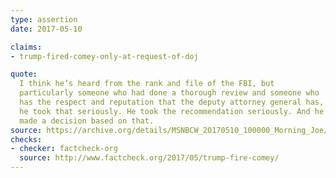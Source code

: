 ```yaml
---
type: assertion
date: 2017-05-10

claims:
- trump-fired-comey-only-at-request-of-doj

quote:
  I think he’s heard from the rank and file of the FBI, but
  particularly someone who had done a thorough review and someone who
  has the respect and reputation that the deputy attorney general has,
  he took that seriously. He took the recommendation seriously. And he
  made a decision based on that.
source: https://archive.org/details/MSNBCW_20170510_100000_Morning_Joe/start/2554.6/end/2577.3
checks:
- checker: factcheck-org
  source: http://www.factcheck.org/2017/05/trump-fire-comey/
---
```

